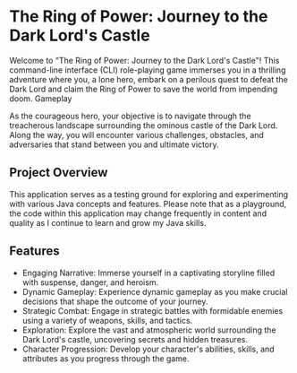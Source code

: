 # The Ring of Power: Journey to the Dark Lord's Castle

Welcome to "The Ring of Power: Journey to the Dark Lord's Castle"! This command-line interface (CLI) role-playing game immerses you in a thrilling adventure where you, a lone hero, embark on a perilous quest to defeat the Dark Lord and claim the Ring of Power to save the world from impending doom.
Gameplay

As the courageous hero, your objective is to navigate through the treacherous landscape surrounding the ominous castle of the Dark Lord. Along the way, you will encounter various challenges, obstacles, and adversaries that stand between you and ultimate victory.

## Project Overview

This application serves as a testing ground for exploring and experimenting with various Java concepts and features. Please note that as a playground, the code within this application may change frequently in content and quality as I continue to learn and grow my Java skills.

## Features

- Engaging Narrative: Immerse yourself in a captivating storyline filled with suspense, danger, and heroism.
- Dynamic Gameplay: Experience dynamic gameplay as you make crucial decisions that shape the outcome of your journey.
- Strategic Combat: Engage in strategic battles with formidable enemies using a variety of weapons, skills, and tactics.
- Exploration: Explore the vast and atmospheric world surrounding the Dark Lord's castle, uncovering secrets and hidden treasures.
- Character Progression: Develop your character's abilities, skills, and attributes as you progress through the game.
